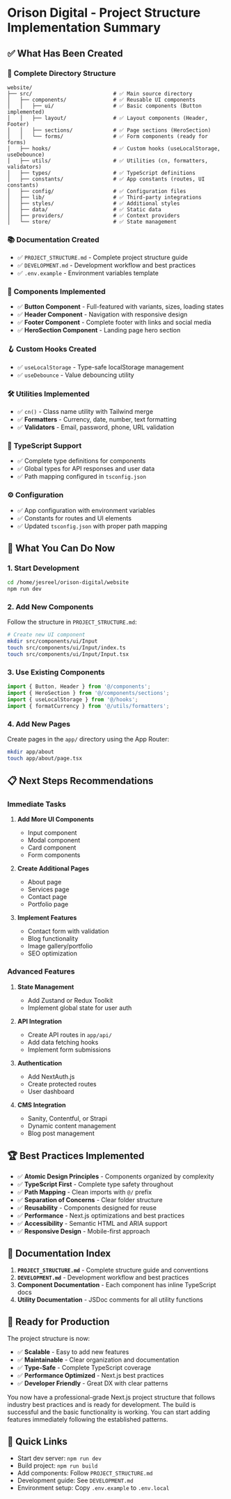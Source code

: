 # Orison Digital - Project Structure Implementation Summary

## ✅ What Has Been Created

### 📁 **Complete Directory Structure**
```
website/
├── src/                          # ✅ Main source directory
│   ├── components/               # ✅ Reusable UI components
│   │   ├── ui/                   # ✅ Basic components (Button implemented)
│   │   ├── layout/               # ✅ Layout components (Header, Footer)
│   │   ├── sections/             # ✅ Page sections (HeroSection)
│   │   └── forms/                # ✅ Form components (ready for forms)
│   ├── hooks/                    # ✅ Custom hooks (useLocalStorage, useDebounce)
│   ├── utils/                    # ✅ Utilities (cn, formatters, validators)
│   ├── types/                    # ✅ TypeScript definitions
│   ├── constants/                # ✅ App constants (routes, UI constants)
│   ├── config/                   # ✅ Configuration files
│   ├── lib/                      # ✅ Third-party integrations
│   ├── styles/                   # ✅ Additional styles
│   ├── data/                     # ✅ Static data
│   ├── providers/                # ✅ Context providers
│   └── store/                    # ✅ State management
```

### 📚 **Documentation Created**
- ✅ `PROJECT_STRUCTURE.md` - Complete project structure guide
- ✅ `DEVELOPMENT.md` - Development workflow and best practices
- ✅ `.env.example` - Environment variables template

### 🧩 **Components Implemented**
- ✅ **Button Component** - Full-featured with variants, sizes, loading states
- ✅ **Header Component** - Navigation with responsive design
- ✅ **Footer Component** - Complete footer with links and social media
- ✅ **HeroSection Component** - Landing page hero section

### 🪝 **Custom Hooks Created**
- ✅ `useLocalStorage` - Type-safe localStorage management
- ✅ `useDebounce` - Value debouncing utility

### 🛠️ **Utilities Implemented**
- ✅ `cn()` - Class name utility with Tailwind merge
- ✅ **Formatters** - Currency, date, number, text formatting
- ✅ **Validators** - Email, password, phone, URL validation

### 📝 **TypeScript Support**
- ✅ Complete type definitions for components
- ✅ Global types for API responses and user data
- ✅ Path mapping configured in `tsconfig.json`

### ⚙️ **Configuration**
- ✅ App configuration with environment variables
- ✅ Constants for routes and UI elements
- ✅ Updated `tsconfig.json` with proper path mapping

## 🎯 **What You Can Do Now**

### 1. **Start Development**
```bash
cd /home/jesreel/orison-digital/website
npm run dev
```

### 2. **Add New Components**
Follow the structure in `PROJECT_STRUCTURE.md`:
```bash
# Create new UI component
mkdir src/components/ui/Input
touch src/components/ui/Input/index.ts
touch src/components/ui/Input/Input.tsx
```

### 3. **Use Existing Components**
```typescript
import { Button, Header } from '@/components';
import { HeroSection } from '@/components/sections';
import { useLocalStorage } from '@/hooks';
import { formatCurrency } from '@/utils/formatters';
```

### 4. **Add New Pages**
Create pages in the `app/` directory using the App Router:
```bash
mkdir app/about
touch app/about/page.tsx
```

## 📋 **Next Steps Recommendations**

### Immediate Tasks
1. **Add More UI Components**
   - Input component
   - Modal component
   - Card component
   - Form components

2. **Create Additional Pages**
   - About page
   - Services page
   - Contact page
   - Portfolio page

3. **Implement Features**
   - Contact form with validation
   - Blog functionality
   - Image gallery/portfolio
   - SEO optimization

### Advanced Features
1. **State Management**
   - Add Zustand or Redux Toolkit
   - Implement global state for user auth

2. **API Integration**
   - Create API routes in `app/api/`
   - Add data fetching hooks
   - Implement form submissions

3. **Authentication**
   - Add NextAuth.js
   - Create protected routes
   - User dashboard

4. **CMS Integration**
   - Sanity, Contentful, or Strapi
   - Dynamic content management
   - Blog post management

## 🏆 **Best Practices Implemented**

- ✅ **Atomic Design Principles** - Components organized by complexity
- ✅ **TypeScript First** - Complete type safety throughout
- ✅ **Path Mapping** - Clean imports with `@/` prefix
- ✅ **Separation of Concerns** - Clear folder structure
- ✅ **Reusability** - Components designed for reuse
- ✅ **Performance** - Next.js optimizations and best practices
- ✅ **Accessibility** - Semantic HTML and ARIA support
- ✅ **Responsive Design** - Mobile-first approach

## 📖 **Documentation Index**

1. **`PROJECT_STRUCTURE.md`** - Complete structure guide and conventions
2. **`DEVELOPMENT.md`** - Development workflow and best practices
3. **Component Documentation** - Each component has inline TypeScript docs
4. **Utility Documentation** - JSDoc comments for all utility functions

## 🚀 **Ready for Production**

The project structure is now:
- ✅ **Scalable** - Easy to add new features
- ✅ **Maintainable** - Clear organization and documentation
- ✅ **Type-Safe** - Complete TypeScript coverage
- ✅ **Performance Optimized** - Next.js best practices
- ✅ **Developer Friendly** - Great DX with clear patterns

You now have a professional-grade Next.js project structure that follows industry best practices and is ready for development. The build is successful and the basic functionality is working. You can start adding features immediately following the established patterns.

## 🔗 **Quick Links**

- Start dev server: `npm run dev`
- Build project: `npm run build` 
- Add components: Follow `PROJECT_STRUCTURE.md`
- Development guide: See `DEVELOPMENT.md`
- Environment setup: Copy `.env.example` to `.env.local`
